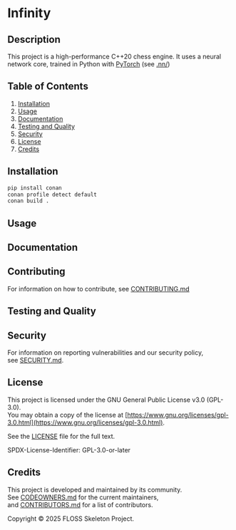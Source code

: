 # Infinity

## Description

This project is a high-performance C++20 chess engine. It uses a neural 
network core, trained in Python with [PyTorch](https://pytorch.org) (see [.nn/](./nn/))


## Table of Contents

1. [Installation](#installation)
2. [Usage](#usage)
3. [Documentation](#documentation)
4. [Testing and Quality](#testing-and-quality)
5. [Security](#security)
6. [License](#license)
7. [Credits](#credits)

## Installation

```sh
pip install conan
conan profile detect default
conan build .
```

## Usage

## Documentation

## Contributing

For information on how to contribute, see [CONTRIBUTING.md](./CONTRIBUTING.md)

## Testing and Quality

## Security

For information on reporting vulnerabilities and our security policy,  
see [SECURITY.md](./SECURITY.md).

## License

This project is licensed under the GNU General Public License v3.0 (GPL-3.0).  
You may obtain a copy of the license at 
[https://www.gnu.org/licenses/gpl-3.0.html](https://www.gnu.org/licenses/gpl-3.0.html).  

See the [LICENSE](./LICENSE) file for the full text.  

SPDX-License-Identifier: GPL-3.0-or-later

## Credits

This project is developed and maintained by its community.  
See [CODEOWNERS.md](./CODEOWNERS.md) for the current maintainers,  
and [CONTRIBUTORS.md](./CONTRIBUTORS.md) for a list of contributors.  

Copyright © 2025 FLOSS Skeleton Project.